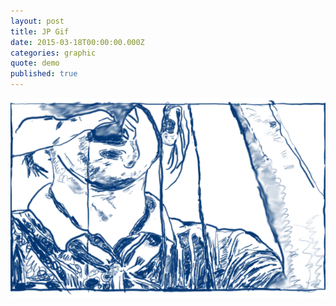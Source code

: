 ```yaml
---
layout: post
title: JP Gif
date: 2015-03-18T00:00:00.000Z
categories: graphic
quote: demo
published: true
---
```


<a href="/img/JPanimation.gif" class="swipebox" title="JP Gif">
<img src="/img/JPanimation.gif" alt="JP drinking from a goatskin bottle" class="img img-responsive">
</a>
